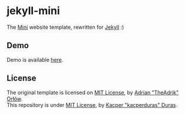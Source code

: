 # jekyll-mini

The [Mini](https://github.com/TheAdrik/Mini) website template, rewritten for [Jekyll](https://github.com/jekyll/jekyll) :)

## Demo
Demo is available [here](https://kacperduras.github.io/jekyll-mini/).

## License
The original template is licensed on [MIT License](https://github.com/TheAdrik/Mini/blob/master/LICENSE), by [Adrian "TheAdrik" Orłów](https://github.com/TheAdrik/).  
This repository is under [MIT License](LICENSE), by [Kacper "kacperduras" Duras](https://github.com/kacperduras/).

